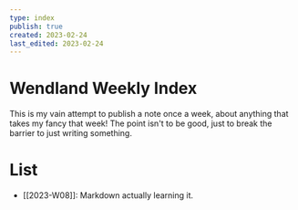 ```yaml
---
type: index
publish: true
created: 2023-02-24
last_edited: 2023-02-24
---
```

# Wendland Weekly Index

This is my vain attempt to publish a note once a week, about anything that takes my fancy that week! The point isn't to be good, just to break the barrier to just writing something.

# List
- [[2023-W08]]: Markdown actually learning it.